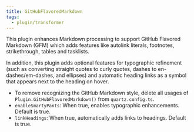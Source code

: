 ```yaml
---
title: GitHubFlavoredMarkdown
tags:
  - plugin/transformer
---
```


This plugin enhances Markdown processing to support GitHub Flavored Markdown (GFM) which adds features like autolink literals, footnotes, strikethrough, tables and tasklists.

In addition, this plugin adds optional features for typographic refinement (such as converting straight quotes to curly quotes, dashes to en-dashes/em-dashes, and ellipses) and automatic heading links as a symbol that appears next to the heading on hover.


- To remove recognizing the GitHub Markdown style, delete all usages of `Plugin.GitHubFlavoredMarkdown()` from `quartz.config.ts`.
- `enableSmartyPants`: When true, enables typographic enhancements. Default is true.
- `linkHeadings`: When true, automatically adds links to headings. Default is true.
